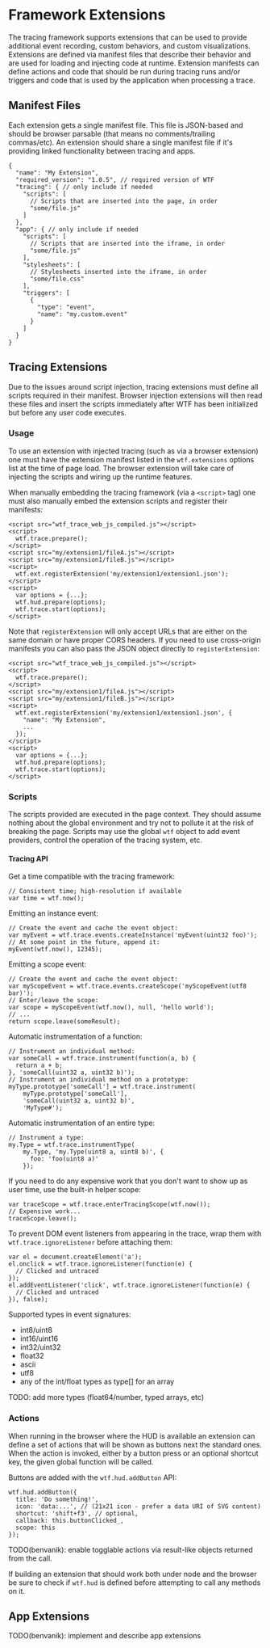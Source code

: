 # Framework Extensions

The tracing framework supports extensions that can be used to provide additional
event recording, custom behaviors, and custom visualizations. Extensions are
defined via manifest files that describe their behavior and are used for loading
and injecting code at runtime. Extension manifests can define actions and code
that should be run during tracing runs and/or triggers and code that is used
by the application when processing a trace.

## Manifest Files

Each extension gets a single manifest file. This file is JSON-based and should
be browser parsable (that means no comments/trailing commas/etc). An extension
should share a single manifest file if it's providing linked functionality
between tracing and apps.

    {
      "name": "My Extension",
      "required_version": "1.0.5", // required version of WTF
      "tracing": { // only include if needed
        "scripts": [
          // Scripts that are inserted into the page, in order
          "some/file.js"
        ]
      },
      "app": { // only include if needed
        "scripts": [
          // Scripts that are inserted into the iframe, in order
          "some/file.js"
        ],
        "stylesheets": [
          // Stylesheets inserted into the iframe, in order
          "some/file.css"
        ],
        "triggers": [
          {
            "type": "event",
            "name": "my.custom.event"
          }
        ]
      }
    }

## Tracing Extensions

Due to the issues around script injection, tracing extensions must define
all scripts required in their manifest. Browser injection extensions will then
read these files and insert the scripts immediately after WTF has been
initialized but before any user code executes.

### Usage

To use an extension with injected tracing (such as via a browser extension)
one must have the extension manifest listed in the `wtf.extensions` options
list at the time of page load. The browser extension will take care of injecting
the scripts and wiring up the runtime features.

When manually embedding the tracing framework (via a `<script>` tag) one must
also manually embed the extension scripts and register their manifests:

    <script src="wtf_trace_web_js_compiled.js"></script>
    <script>
      wtf.trace.prepare();
    </script>
    <script src="my/extension1/fileA.js"></script>
    <script src="my/extension1/fileB.js"></script>
    <script>
      wtf.ext.registerExtension('my/extension1/extension1.json');
    </script>
    <script>
      var options = {...};
      wtf.hud.prepare(options);
      wtf.trace.start(options);
    </script>

Note that `registerExtension` will only accept URLs that are either on the same
domain or have proper CORS headers. If you need to use cross-origin manifests
you can also pass the JSON object directly to `registerExtension`:

    <script src="wtf_trace_web_js_compiled.js"></script>
    <script>
      wtf.trace.prepare();
    </script>
    <script src="my/extension1/fileA.js"></script>
    <script src="my/extension1/fileB.js"></script>
    <script>
      wtf.ext.registerExtension('my/extension1/extension1.json', {
        "name": "My Extension",
        ...
      });
    </script>
    <script>
      var options = {...};
      wtf.hud.prepare(options);
      wtf.trace.start(options);
    </script>

### Scripts

The scripts provided are executed in the page context. They should assume
nothing about the global environment and try not to pollute it at the risk of
breaking the page. Scripts may use the global `wtf` object to add event
providers, control the operation of the tracing system, etc.

#### Tracing API

Get a time compatible with the tracing framework:

    // Consistent time; high-resolution if available
    var time = wtf.now();

Emitting an instance event:

    // Create the event and cache the event object:
    var myEvent = wtf.trace.events.createInstance('myEvent(uint32 foo)');
    // At some point in the future, append it:
    myEvent(wtf.now(), 12345);

Emitting a scope event:

    // Create the event and cache the event object:
    var myScopeEvent = wtf.trace.events.createScope('myScopeEvent(utf8 bar)');
    // Enter/leave the scope:
    var scope = myScopeEvent(wtf.now(), null, 'hello world');
    // ...
    return scope.leave(someResult);

Automatic instrumentation of a function:

    // Instrument an individual method:
    var someCall = wtf.trace.instrument(function(a, b) {
      return a + b;
    }, 'someCall(uint32 a, uint32 b)');
    // Instrument an individual method on a prototype:
    myType.prototype['someCall'] = wtf.trace.instrument(
        myType.prototype['someCall'],
        'someCall(uint32 a, uint32 b)',
        'MyType#');

Automatic instrumentation of an entire type:

    // Instrument a type:
    my.Type = wtf.trace.instrumentType(
        my.Type, 'my.Type(uint8 a, uint8 b)', {
          foo: 'foo(uint8 a)'
        });

If you need to do any expensive work that you don't want to show up as user
time, use the built-in helper scope:

    var traceScope = wtf.trace.enterTracingScope(wtf.now());
    // Expensive work...
    traceScope.leave();

To prevent DOM event listeners from appearing in the trace, wrap them with
`wtf.trace.ignoreListener` before attaching them:

    var el = document.createElement('a');
    el.onclick = wtf.trace.ignoreListener(function(e) {
      // Clicked and untraced
    });
    el.addEventListener('click', wtf.trace.ignoreListener(function(e) {
      // Clicked and untraced
    }), false);

Supported types in event signatures:

* int8/uint8
* int16/uint16
* int32/uint32
* float32
* ascii
* utf8
* any of the int/float types as type[] for an array

TODO: add more types (float64/number, typed arrays, etc)

### Actions

When running in the browser where the HUD is available an extension can define
a set of actions that will be shown as buttons next the standard ones. When the
action is invoked, either by a button press or an optional shortcut key, the
given global function will be called.

Buttons are added with the `wtf.hud.addButton` API:

    wtf.hud.addButton({
      title: 'Do something!',
      icon: 'data:...', // (21x21 icon - prefer a data URI of SVG content)
      shortcut: 'shift+f3', // optional,
      callback: this.buttonClicked_,
      scope: this
    });

TODO(benvanik): enable togglable actions via result-like objects returned from
the call.

If building an extension that should work both under node and the browser be
sure to check if `wtf.hud` is defined before attempting to call any methods
on it.

## App Extensions

TODO(benvanik): implement and describe app extensions
